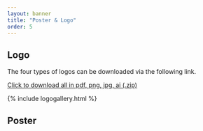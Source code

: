 ```yaml
---
layout: banner
title: "Poster & Logo"
order: 5
---
```


## Logo

The four types of logos can be downloaded via the following link.

<a href="/assets/files/sqm2022-logo/sqm2022LogoPack.zip" download>Click to download all in pdf, png, jpg, ai (.zip)</a>

{% include logogallery.html %}

## Poster
